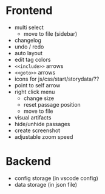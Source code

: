 # Frontend
- multi select
  - move to file (sidebar)
- changelog
- undo / redo
- auto layout
- edit tag colors
- `<<include>>` arrows
- `<<goto>>` arrows
- icons for js/css/start/storydata/??
- point to self arrow
- right click menu
  - change size
  - reset passage position
  - move to file
- visual artifacts
- hide/unhide passages
- create screenshot
- adjustable zoom speed

# Backend
- config storage (in vscode config)
- data storage (in json file)